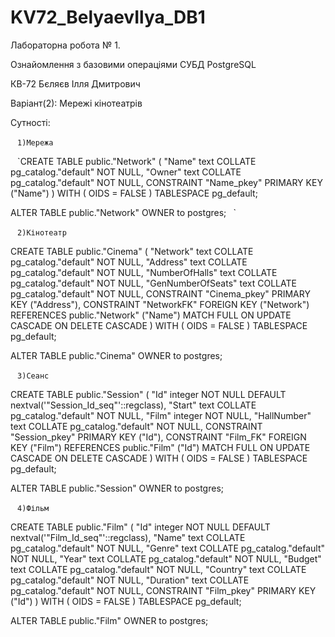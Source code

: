 # KV72_BelyaevIlya_DB1
Лабораторна робота № 1.

Ознайомлення з базовими операціями СУБД PostgreSQL

КВ-72 Бєляєв Ілля Дмитрович

Варіант(2): Мережі кінотеатрів

Сутності:

` ` `1)Мережа` ` `

` ` `CREATE TABLE public."Network"
(
    "Name" text COLLATE pg_catalog."default" NOT NULL,
    "Owner" text COLLATE pg_catalog."default" NOT NULL,
    CONSTRAINT "Name_pkey" PRIMARY KEY ("Name")
)
WITH (
    OIDS = FALSE
)
TABLESPACE pg_default;

ALTER TABLE public."Network"
    OWNER to postgres;` ` `
    
` ` `2)Кінотеатр` ` `

CREATE TABLE public."Cinema"
(
    "Network" text COLLATE pg_catalog."default" NOT NULL,
    "Address" text COLLATE pg_catalog."default" NOT NULL,
    "NumberOfHalls" text COLLATE pg_catalog."default" NOT NULL,
    "GenNumberOfSeats" text COLLATE pg_catalog."default" NOT NULL,
    CONSTRAINT "Cinema_pkey" PRIMARY KEY ("Address"),
    CONSTRAINT "NetworkFK" FOREIGN KEY ("Network")
        REFERENCES public."Network" ("Name") MATCH FULL
        ON UPDATE CASCADE
        ON DELETE CASCADE
)
WITH (
    OIDS = FALSE
)
TABLESPACE pg_default;

ALTER TABLE public."Cinema"
    OWNER to postgres;
    
` ` `
3)Сеанс
` ` `

CREATE TABLE public."Session"
(
    "Id" integer NOT NULL DEFAULT nextval('"Session_Id_seq"'::regclass),
    "Start" text COLLATE pg_catalog."default" NOT NULL,
    "Film" integer NOT NULL,
    "HallNumber" text COLLATE pg_catalog."default" NOT NULL,
    CONSTRAINT "Session_pkey" PRIMARY KEY ("Id"),
    CONSTRAINT "Film_FK" FOREIGN KEY ("Film")
        REFERENCES public."Film" ("Id") MATCH FULL
        ON UPDATE CASCADE
        ON DELETE CASCADE
)
WITH (
    OIDS = FALSE
)
TABLESPACE pg_default;

ALTER TABLE public."Session"
    OWNER to postgres;
    
` ` `
4)Фільм
` ` `

CREATE TABLE public."Film"
(
    "Id" integer NOT NULL DEFAULT nextval('"Film_Id_seq"'::regclass),
    "Name" text COLLATE pg_catalog."default" NOT NULL,
    "Genre" text COLLATE pg_catalog."default" NOT NULL,
    "Year" text COLLATE pg_catalog."default" NOT NULL,
    "Budget" text COLLATE pg_catalog."default" NOT NULL,
    "Country" text COLLATE pg_catalog."default" NOT NULL,
    "Duration" text COLLATE pg_catalog."default" NOT NULL,
    CONSTRAINT "Film_pkey" PRIMARY KEY ("Id")
)
WITH (
    OIDS = FALSE
)
TABLESPACE pg_default;

ALTER TABLE public."Film"
    OWNER to postgres;
